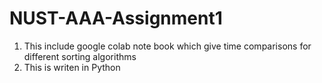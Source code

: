 # NUST-AAA-Assignment1
1. This include google colab note book which give time comparisons for different sorting algorithms 
2. This is writen in Python
